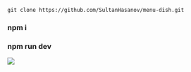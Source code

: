 ``` 
git clone https://github.com/SultanHasanov/menu-dish.git
```
### npm i
### npm run dev
<img src="https://user-images.githubusercontent.com/105391964/216718116-27fe2052-bd69-4db8-9326-a769645b599f.jpg"></img>
